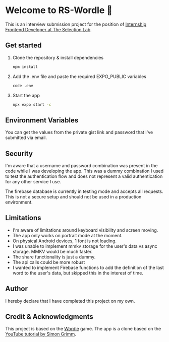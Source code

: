 # Welcome to RS-Wordle 👋

This is an interview submission project for the position of [Internship Frontend Developer at The Selection Lab](https://www.theselectionlab.com/job-vacancies/internship-frontend-developer).

## Get started

1. Clone the repository & install dependencies

   ```bash
   npm install
   ```

3. Add the .env file and paste the required EXPO_PUBLIC variables

   ```bash
   code .env
   ```

2. Start the app

   ```bash
   npx expo start -c
   ```

## Environment Variables

You can get the values from the private gist link and password that I've submitted via email.

## Security

I'm aware that a username and password combination was present in the code while I was developing the app. This was a dummy combination I used to test the authentication flow and does not represent a valid authentication for any other service I use.

The firebase database is currently in testing mode and accepts all requests. This is not a secure setup and should not be used in a production environment.

## Limitations

* I'm aware of limitations around keyboard visibility and screen moving.
* The app only works on portrait mode at the moment.
* On physical Android devices, 1 font is not loading.
* I was unable to implement mmkv storage for the user's data vs async storage. MMKV would be much faster.
* The share functionality is just a dummy.
* The api calls could be more robust
* I wanted to implement Firebase functions to add the definition of the last word to the user's data, but skipped this in the interest of time.

## Author

I hereby declare that I have completed this project on my own.

## Credit & Acknowledgments

This project is based on the [Wordle](https://www.nytimes.com/games/wordle/index.html) game. The app is a clone based on the [YouTube tutorial by Simon Grimm](https://www.youtube.com/watch?v=pTonpjmKtiE).